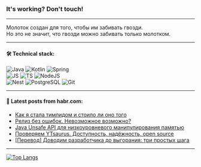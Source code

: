 ### It's working? Don't touch!

---
Молоток создан для того, чтобы им забивать гвозди. <br>
Но это не значит, что гвозди можно забивать только молотком.

---

#### 🛠️ Technical stack:

![Java](https://img.shields.io/badge/Java-informational?logo=Oracle&style=flat&logoColor=white&color=FF4500)
![Kotlin](https://img.shields.io/badge/Kotlin-informational?logo=Kotlin&style=flat&logoColor=white&color=774D97)
![Spring](https://img.shields.io/badge/SpringBoot-informational?logo=SpringBoot&style=flat&logoColor=white&color=6DB33F) <br>
![JS](https://img.shields.io/badge/JS-informational?logo=javaScript&style=flat&logoColor=black&color=F7Df1E)
![TS](https://img.shields.io/badge/TypeScript-informational?logo=typeScript&style=flat&logoColor=black&color=0667A8)
![NodeJS](https://img.shields.io/badge/NodeJS-informational?logo=node.js&style=flat&logoColor=white&color=70A760) <br>
![Nest](https://img.shields.io/badge/NestJS-informational?logo=NestJS&style=flat&logoColor=white&color=E0234E)
![PostgreSQL](https://img.shields.io/badge/PostgreSQL-informational?logo=PostgreSQL&style=flat&logoColor=white&color=DAA520)
![Git](https://img.shields.io/badge/Git-informational?logo=git&style=flat&logoColor=white&color=778899)

___

#### 💬 Latest posts from habr.com:

<!-- BLOG-POST-LIST:START -->
- [Как я стала тимлидом и стоило ли оно того](https://habr.com/ru/companies/yandex_praktikum/articles/770960/?utm_source=habrahabr&utm_medium=rss&utm_campaign=770960)
- [Релиз без ошибок. Невозможное возможно?](https://habr.com/ru/companies/bercut/articles/768118/?utm_source=habrahabr&utm_medium=rss&utm_campaign=768118)
- [Java Unsafe API для низкоуровневого манипулирования памятью](https://habr.com/ru/companies/otus/articles/770878/?utm_source=habrahabr&utm_medium=rss&utm_campaign=770878)
- [Проверяем YTsaurus. Доступность, надёжность, open source](https://habr.com/ru/companies/pvs-studio/articles/771034/?utm_source=habrahabr&utm_medium=rss&utm_campaign=771034)
- [[Перевод] Доводим разработчика до выгорания: три простых шага](https://habr.com/ru/companies/productivity_inside/articles/771018/?utm_source=habrahabr&utm_medium=rss&utm_campaign=771018)
<!-- BLOG-POST-LIST:END -->

---
[![Top Langs](https://github-readme-stats-git-master-advtsetting-gmailcom.vercel.app/api/top-langs/?username=zloylis&langs_count=10&hide_title=false&title_color=e6edf3&size_weight=0.5&count_weight=0.5&layout=compact&hide_border=true&theme=dracula)](https://github.com/zloylis)

<!-- ![GitHub stats](https://github-readme-stats-git-master-advtsetting-gmailcom.vercel.app/api?username=zloylis&show_icons=true&hide_border=true&theme=dracula&hide_title=true&include_all_commits=true&count_private=true&hide=contribs&hide_rank=true) -->
